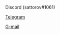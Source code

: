 Discord (sattorov#1061)  

[Telegram](https://t.me/thtflx)

[G-mail](mailto:azizsattorovthtflx@gmail.com)

